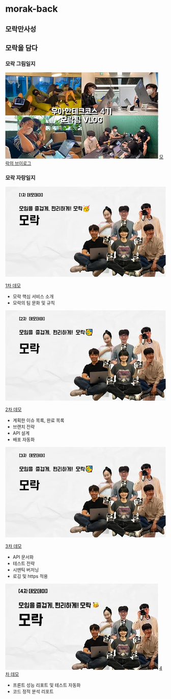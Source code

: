 # morak-back

## 모락만사성
## 모락을 담다

### 모락 그림일지 
![img.png](img.png)
[모락의 브이로그](https://www.youtube.com/watch?v=sLBxjoZ6gKA)

### 모락 자랑일지

![img_1.png](img_1.png)

[1차 데모](https://www.youtube.com/watch?v=R7JO6cLeyhU)

- 모락 핵심 서비스 소개
- 모락의 팀 문화 및 규칙

![img_5.png](img_5.png)

[2차 데모](https://www.youtube.com/watch?v=G4uQTNYNanY)

- 계획한 이슈 목록, 완료 목록
- 브랜치 전략
- API 설계
- 배포 자동화

![img_3.png](img_3.png)

[3차 데모](https://www.youtube.com/watch?v=RSkr2x3n9B8)

- API 문서화
- 테스트 전략
- 시맨틱 버저닝
- 로깅 및 https 적용

![img_7.png](img_7.png)
[4차 데모](https://www.youtube.com/watch?v=u_INarrFVZ0)

- 프론트 성능 리포트 및 테스트 자동화
- 코드 정적 분석 리포트
